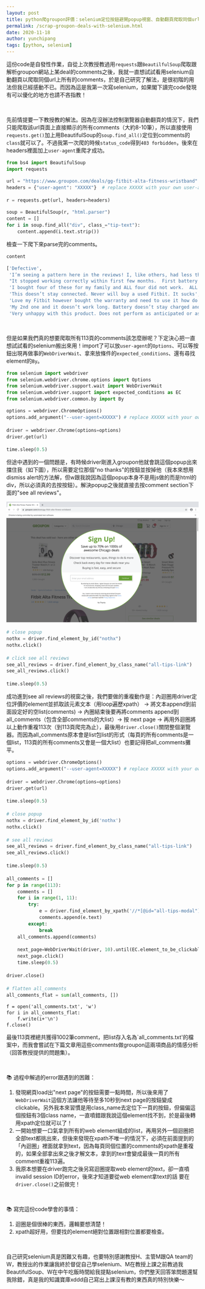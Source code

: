 ```yaml
---
layout: post
title: python爬groupon評價：selenium定位按鈕避開popup視窗、自動翻頁爬取同個url上的所有資料
permalink: /scrap-groupon-deals-with-selenium.html
date: 2020-11-18
author: yunchipang
tags: [python, selenium]
---
```


這份code是自發性作業，自從上次教授教過用`requests`跟`BeautilfulSoup`爬取跟解析groupon網站上某deal的comments之後，我就一直想試試看用selenium自動翻頁以爬取同個url上所有的comments，於是自己研究了解法，是很初階的用法但我已經感動不已。而因為這是我第一次寫selenium，如果閣下讀完code發現有可以優化的地方也請不吝指教！

<br>

先前情提要一下教授教的解法。因為在沒辦法控制瀏覽器自動翻頁的情況下，我們只能爬取該url頁面上直接顯示的所有comments（大約8-10筆），所以直接使用`requests.get()`加上用BeautifulSoup的`soup.find_all()`定位到comments的`class`就可以了。不過我第一次爬的時候`status_code`得到`403 forbidden`，後來在headers裡面加上`user-agent`重爬才成功。

```python
from bs4 import BeautifulSoup
import requests
```

```python
url = "https://www.groupon.com/deals/gg-fitbit-alta-fitness-wristband"
headers = {"user-agent": "XXXXX"}  # replace XXXXX with your own user-agent

r = requests.get(url, headers=headers)
```

```python
soup = BeautifulSoup(r, "html.parser")
content = []
for i in soup.find_all("div", class_="tip-text"):
    content.append(i.text.strip())
```

檢查一下爬下來parse完的comments。

```python
content
```

```python
['Defective',
 'I’m seeing a pattern here in the reviews! I, like others, had less than a year and won’t keep the charge. I am very Disappointed in this purchase.',
 "It stopped working correctly within first few months.  First battery wouldn't last long, then die completely and have to be completely set up again, all previous tracking would be lost.  Couldn't return and can't use.",
 'I bought four of these for my family and ALL four did not work.  ALL four were separate purchases so they didn’t come in one shipment.  Mine doesn’t log all of my steps, two others doesn’t show anything one the display and on the app shows outrageous amount of steps taken so they don’t pair correctly.',
 'This doesn’t stay connected. Never will buy a used Fitbit. It sucks',
 'Love my Fitbit however bought the warranty and need to use it how do I?',
 'My 2nd one and it doesn’t work long. Battery doesn’t stay charged and won’t come on when on wrist.',
 'Very unhappy with this product. Does not perform as anticipated or as listed in the details. I purchased while home in anticipation of major surgery...thinking this could help monitor my post-surgery workout! No! only added to my frustration as I attempted to get this connected to my smart-devices. It does not provide readouts and will not stay connected to the FitBit app. Poor deal!!!']
```

<br>

但是如果我們真的想要爬取所有113頁的comments該怎麼辦呢？下定決心把一直想試試看的selenium搬出來用！import了可以放`user-agent`的`Options`、可以等按鈕出現再做事的`WebDriverWait`、拿來放條件的`expected_conditions`、還有尋找element的`By`。

```python
from selenium import webdriver
from selenium.webdriver.chrome.options import Options
from selenium.webdriver.support.wait import WebDriverWait
from selenium.webdriver.support import expected_conditions as EC
from selenium.webdriver.common.by import By
```

```python
options = webdriver.ChromeOptions()
options.add_argument("--user-agent=XXXXX") # replace XXXXX with your own user-agent

driver = webdriver.Chrome(options=options)
driver.get(url)

time.sleep(0.5)
```

但途中遇到的一個問題是，有時候driver剛進入groupon他就會跳這個popup出來擋住我（如下圖），所以需要定位那個"no thanks"的按鈕並按掉他（我本來想用dismiss alert的方法解，但w跟我說因為這個popup本身不是用js做的而是html的div，所以必須真的去按按鈕）。解決popup之後就直接去按comment section下面的"see all reviews"。

![groupon popup screenshot](assets/images/2020-11-18-groupon-popup.png)

```python
# close popup
nothx = driver.find_element_by_id("nothx")
nothx.click()

# click see all reviews
see_all_reviews = driver.find_element_by_class_name("all-tips-link")
see_all_reviews.click()

time.sleep(0.5)
```

成功進到see all reviews的視窗之後，我們要做的重複動作是：內迴圈用driver定位評價的element並抓取該元素文本（用loop遍歷xpath） -> 將文本append到前面設定好的空list(comments) -> 內圈結束後要再將comments append到all_comments（包含全部comments的大list）-> 按 next page -> 再用外迴圈將以上動作重複113次（到113頁爬完為止），最後用`driver.close()`關閉整個瀏覽器。而因為all_comments原本會是list包list的形式（每頁的所有comments是一個list，113頁的所有comments又會是一個大list）也要記得把all_comments攤平。

```python
options = webdriver.ChromeOptions()
options.add_argument("--user-agent=XXXXX") # replace XXXXX with your own user-agent

driver = webdriver.Chrome(options=options)
driver.get(url)

time.sleep(0.5)

# close popup
nothx = driver.find_element_by_id('nothx')
nothx.click()

# see all reviews
see_all_reviews = driver.find_element_by_class_name("all-tips-link")
see_all_reviews.click()

time.sleep(0.5)

all_comments = []
for p in range(113):
    comments = []
    for i in range(1, 11):
        try:
            e = driver.find_element_by_xpath('//*[@id="all-tips-modal"]/div[2]/div[4]/div['+str(i)+']/div[3]')
            comments.append(e.text)
        except:
            break
    all_comments.append(comments)
    
    next_page=WebDriverWait(driver, 10).until(EC.element_to_be_clickable((By.XPATH, '//*[@id="all-tips-modal"]/div[2]/div[5]/div[2]')))
    next_page.click()
    time.sleep(0.5)

driver.close()

# flatten all_comments
all_comments_flat = sum(all_comments, [])
```

```
f = open('all_comments.txt', 'w')
for i in all_comments_flat:
    f.write(i+'\n')
f.close()
```

最後113頁裡總共獲得1002筆comment，把list存入名為`all_comments.txt'的檔案中，而我會嘗試在下篇文章用這些comments做groupon這兩項商品的情感分析（回答教授提供的問題集）。

<br>


📚 過程中解過的error跟遇到的困難：

1. 發現網頁load出"next page"的按鈕需要一點時間，所以後來用了`WebDriverWait`這個方法讓他等待至多10秒到next page的按鈕變成clickable。另外我本來習慣是用class_name去定位下一頁的按鈕，但偏偏這個按鈕有3個class name，一直噴錯跟我說這個element找不到，於是最後轉用xpath定位就可以了！
2. 一開始想要一口氣拿到所有的web element組成的list，再用另外一個迴圈把全部text都挑出來，但後來發現在xpath不唯一的情況下，必須在前面提到的「內迴圈」裡面就拿到text，因為每頁同個位置的comments的xpath是重複的，如果全部拿出來之後才解文本，拿到的text會變成最後一頁的所有comment重複113遍。
3. 我原本想要在driver跑完之後另寫迴圈提取web element的text，卻一直噴invalid session ID的error，後來才知道要從web element拿text的話 要在`driver.close()`之前做完！

<br>

📚 寫完這份code學會的事情：

1. 迴圈是個很棒的東西，邏輯要想清楚！
2. xpath超好用，但要找的element絕對位置跟相對位置都要檢查。


<br>

自己研究selenium真是困難又有趣，也要特別感謝教授H、主管M跟QA team的W，教授出的作業讓我終於督促自己學selenium、M在教授上課之前教過我BeautifulSoup、W在中午吃飯時間給我提點selenium，你們整天回答笨問題還幫我除錯，真是我的知識寶庫xddd自己寫出上課沒有教的東西真的特別快樂～

<br>